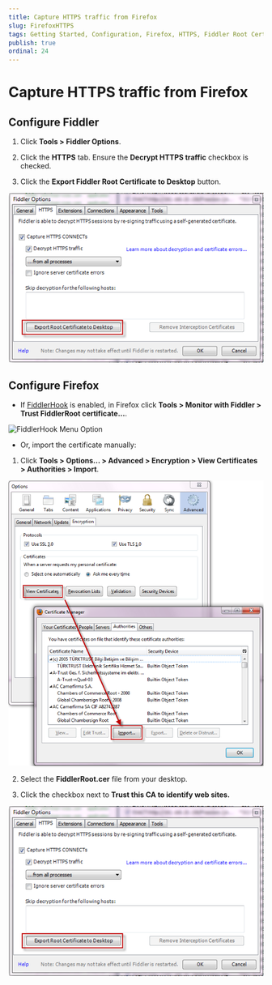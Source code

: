 ```yaml
---
title: Capture HTTPS traffic from Firefox
slug: FirefoxHTTPS
tags: Getting Started, Configuration, Firefox, HTTPS, Fiddler Root Certificate
publish: true
ordinal: 24
---
```


Capture HTTPS traffic from Firefox
==================================

Configure Fiddler 
-----------------

 1. Click **Tools > Fiddler Options**. 

 2. Click the **HTTPS** tab. Ensure the **Decrypt HTTPS traffic** checkbox is checked. 

 3. Click the **Export Fiddler Root Certificate to Desktop** button.
 
   ![Export Root Certificate to Desktop][3]

Configure Firefox
-----------------

+ If [FiddlerHook][1] is enabled, in Firefox click **Tools > Monitor with Fiddler > Trust FiddlerRoot certificate...**.

![FiddlerHook Menu Option][2]

+ Or, import the certificate manually:

 1. Click **Tools > Options... > Advanced > Encryption > View Certificates > Authorities > Import**. 

   ![Import Certificate][4]

 2. Select the **FiddlerRoot.cer** file from your desktop.

 3. Click the checkbox next to **Trust this CA to identify web sites.**

  ![Trust this CA to identify web sites][3]

[1]: ../../KnowledgeBase/FiddlerHook
[2]: ../../images/FirefoxHTTPS/TrustFiddlerRootCert.png
[3]: ../../images/ConfigureBrowsers/ExportRootCertificateToDesktop.png
[4]: ../../images/ConfigureBrowsers/ImportCertificate.png
